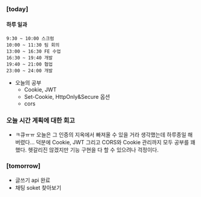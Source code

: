 ### [today]   

#### 하루 일과
```
9:30 ~ 10:00 스크럼
10:00 ~ 11:30 팀 회의
13:00 ~ 16:30 FE 수업
16:30 ~ 19:40 개발
19:40 ~ 21:00 협업
23:00 ~ 24:00 개발
```

* 오늘의 공부
  * Cookie, JWT
  * Set-Cookie, HttpOnly&Secure 옵션
  * cors


### 오늘 시간 계획에 대한 회고
* ㅋ큐ㅠㅠ 오늘은 그 인증의 지옥에서 빠져올 수 있을 거라 생각했는데 하루종일 해버렸다... 덕분에 Cookie, JWT 그리고 CORS와 Cookie 관리까지 모두 공부를 꽤 했다. 헷갈리진 않겠지만 기능 구현을 다 할 수 있으려나 걱정이다.

### [tomorrow]
* 글쓰기 api 완료
* 채팅 soket 찾아보기



